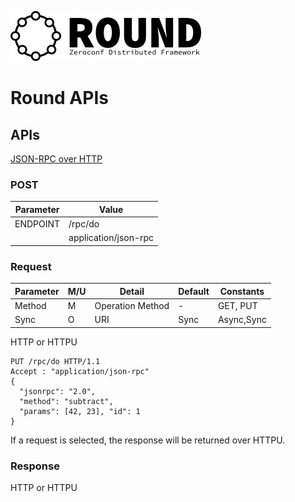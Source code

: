![round_logo](./img/round_logo.png)

# Round APIs

## APIs

[JSON-RPC over HTTP](http://jsonrpc.org/historical/json-rpc-over-http.html)
### POST

| Parameter | Value |
|-|-|
| ENDPOINT | /rpc/do |
| | application/json-rpc |
### Request

| Parameter | M/U | Detail | Default | Constants |
|-|-|-|-|-|
| Method | M | Operation Method | - | GET, PUT |
| Sync | O | URI | Sync | Async,Sync |

HTTP or HTTPU

```
PUT /rpc/do HTTP/1.1
Accept : "application/json-rpc"
{
  "jsonrpc": "2.0",
  "method": "subtract",
  "params": [42, 23], "id": 1
}
```

If a request is selected, the response will be returned over HTTPU.

### Response

HTTP or HTTPU

